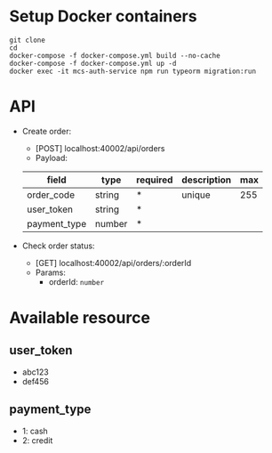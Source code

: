 # Setup Docker containers

```shell
git clone
cd 
docker-compose -f docker-compose.yml build --no-cache
docker-compose -f docker-compose.yml up -d
docker exec -it mcs-auth-service npm run typeorm migration:run
```
# API

* Create order:
    * [POST] localhost:40002/api/orders
    * Payload:
    
    |field|type|required|description|max
    |---|---|---|---|---
    |order_code|string|*|unique|255
    |user_token|string|*|
    |payment_type|number|*|
* Check order status:
    * [GET] localhost:40002/api/orders/:orderId
    * Params:
        * orderId: `number`
# Available resource
## user_token

* abc123
* def456

## payment_type

* 1: cash
* 2: credit
